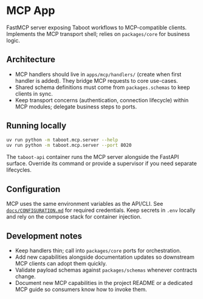 # MCP App

FastMCP server exposing Taboot workflows to MCP-compatible clients.
Implements the MCP transport shell; relies on `packages/core` for business
logic.

## Architecture

- MCP handlers should live in `apps/mcp/handlers/` (create when first handler is
  added). They bridge MCP requests to core use-cases.
- Shared schema definitions must come from `packages.schemas` to keep clients in
  sync.
- Keep transport concerns (authentication, connection lifecycle) within MCP
  modules; delegate business steps to ports.

## Running locally

```bash
uv run python -m taboot.mcp.server --help
uv run python -m taboot.mcp.server --port 8020
```

The `taboot-api` container runs the MCP server alongside the FastAPI surface.
Override its command or provide a supervisor if you need separate lifecycles.

## Configuration

MCP uses the same environment variables as the API/CLI. See
[`docs/CONFIGURATION.md`](../../docs/CONFIGURATION.md) for required credentials.
Keep secrets in `.env` locally and rely on the compose stack for container
injection.

## Development notes

- Keep handlers thin; call into `packages/core` ports for orchestration.
- Add new capabilities alongside documentation updates so downstream MCP clients
  can adopt them quickly.
- Validate payload schemas against `packages/schemas` whenever contracts change.
- Document new MCP capabilities in the project README or a dedicated MCP guide so
  consumers know how to invoke them.
